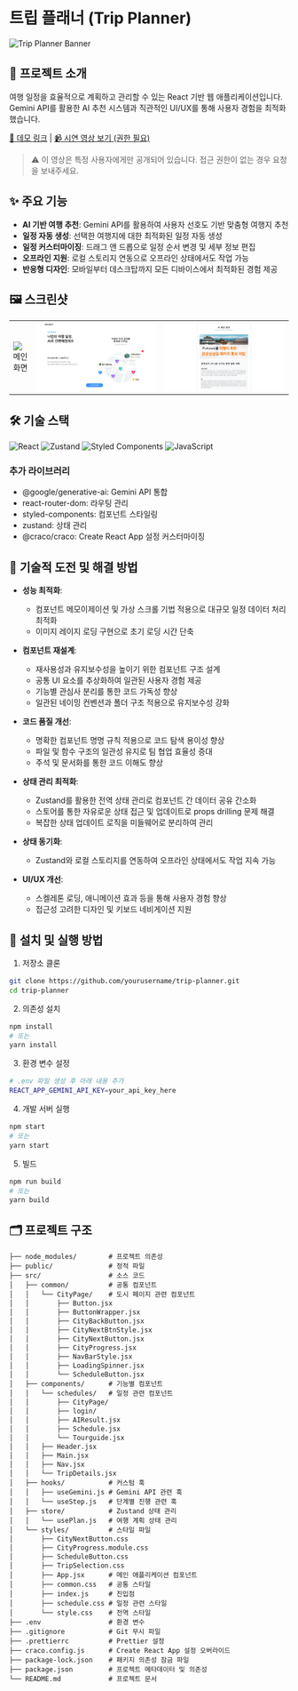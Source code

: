 # 트립 플래너 (Trip Planner)

![Trip Planner Banner](https://via.placeholder.com/800x200?text=Trip+Planner)

## 📌 프로젝트 소개

여행 일정을 효율적으로 계획하고 관리할 수 있는 React 기반 웹 애플리케이션입니다. Gemini API를 활용한 AI 추천 시스템과 직관적인 UI/UX를 통해 사용자 경험을 최적화했습니다.

[🔗 데모 링크](#) | [📹 시연 영상 보기 (권한 필요)](https://drive.google.com/file/d/1uJ8KyEQh_9b1RSrFIuqrJb-Nl_K9DShv/view?usp=drive_link)

> ⚠️ 이 영상은 특정 사용자에게만 공개되어 있습니다. 접근 권한이 없는 경우 요청을 보내주세요.

## ✨ 주요 기능

- **AI 기반 여행 추천**: Gemini API를 활용하여 사용자 선호도 기반 맞춤형 여행지 추천
- **일정 자동 생성**: 선택한 여행지에 대한 최적화된 일정 자동 생성
- **일정 커스터마이징**: 드래그 앤 드롭으로 일정 순서 변경 및 세부 정보 편집
- **오프라인 지원**: 로컬 스토리지 연동으로 오프라인 상태에서도 작업 가능
- **반응형 디자인**: 모바일부터 데스크탑까지 모든 디바이스에서 최적화된 경험 제공

## 🖼️ 스크린샷

<table>
  <tr>
    <td><img src="./public/images/mainScreen.png" alt="메인화면"/></td>
    <td><img src="./public/images/scheduleScreen.png" alt="일정계획"/></td>
    <td><img src="./public/images/AiScreen.png" alt="AI추천"/></td>
  </tr>
</table>

## 🛠️ 기술 스택

![React](https://img.shields.io/badge/React-20232A?style=for-the-badge&logo=react&logoColor=61DAFB)
![Zustand](https://img.shields.io/badge/Zustand-593D88?style=for-the-badge&logo=npm&logoColor=white)
![Styled Components](https://img.shields.io/badge/Styled_Components-DB7093?style=for-the-badge&logo=styled-components&logoColor=white)
![JavaScript](https://img.shields.io/badge/JavaScript-F7DF1E?style=for-the-badge&logo=javascript&logoColor=black)

### 추가 라이브러리

- @google/generative-ai: Gemini API 통합
- react-router-dom: 라우팅 관리
- styled-components: 컴포넌트 스타일링
- zustand: 상태 관리
- @craco/craco: Create React App 설정 커스터마이징

## 🧠 기술적 도전 및 해결 방법

- **성능 최적화**:

    - 컴포넌트 메모이제이션 및 가상 스크롤 기법 적용으로 대규모 일정 데이터 처리 최적화
    - 이미지 레이지 로딩 구현으로 초기 로딩 시간 단축

- **컴포넌트 재설계**:

    - 재사용성과 유지보수성을 높이기 위한 컴포넌트 구조 설계
    - 공통 UI 요소를 추상화하여 일관된 사용자 경험 제공
    - 기능별 관심사 분리를 통한 코드 가독성 향상
    - 일관된 네이밍 컨벤션과 폴더 구조 적용으로 유지보수성 강화

- **코드 품질 개선**:

    - 명확한 컴포넌트 명명 규칙 적용으로 코드 탐색 용이성 향상
    - 파일 및 함수 구조의 일관성 유지로 팀 협업 효율성 증대
    - 주석 및 문서화를 통한 코드 이해도 향상

- **상태 관리 최적화**:

    - Zustand를 활용한 전역 상태 관리로 컴포넌트 간 데이터 공유 간소화
    - 스토어를 통한 자유로운 상태 접근 및 업데이트로 props drilling 문제 해결
    - 복잡한 상태 업데이트 로직을 미들웨어로 분리하여 관리

- **상태 동기화**:

    - Zustand와 로컬 스토리지를 연동하여 오프라인 상태에서도 작업 지속 가능

- **UI/UX 개선**:
    - 스켈레톤 로딩, 애니메이션 효과 등을 통해 사용자 경험 향상
    - 접근성 고려한 디자인 및 키보드 네비게이션 지원

## 🚀 설치 및 실행 방법

1. 저장소 클론

```bash
git clone https://github.com/yourusername/trip-planner.git
cd trip-planner
```

2. 의존성 설치

```bash
npm install
# 또는
yarn install
```

3. 환경 변수 설정

```bash
# .env 파일 생성 후 아래 내용 추가
REACT_APP_GEMINI_API_KEY=your_api_key_here
```

4. 개발 서버 실행

```bash
npm start
# 또는
yarn start
```

5. 빌드

```bash
npm run build
# 또는
yarn build
```

## 🗂️ 프로젝트 구조

```
├── node_modules/        # 프로젝트 의존성
├── public/              # 정적 파일
├── src/                 # 소스 코드
│   ├── common/          # 공통 컴포넌트
│   │   └── CityPage/    # 도시 페이지 관련 컴포넌트
│   │       ├── Button.jsx
│   │       ├── ButtonWrapper.jsx
│   │       ├── CityBackButton.jsx
│   │       ├── CityNextBtnStyle.jsx
│   │       ├── CityNextButton.jsx
│   │       ├── CityProgress.jsx
│   │       ├── NavBarStyle.jsx
│   │       ├── LoadingSpinner.jsx
│   │       └── ScheduleButton.jsx
│   ├── components/      # 기능별 컴포넌트
│   │   └── schedules/   # 일정 관련 컴포넌트
│   │       ├── CityPage/
│   │       ├── login/
│   │       ├── AIResult.jsx
│   │       ├── Schedule.jsx
│   │       └── Tourguide.jsx
│   │   ├── Header.jsx
│   │   ├── Main.jsx
│   │   ├── Nav.jsx
│   │   └── TripDetails.jsx
│   ├── hooks/           # 커스텀 훅
│   │   ├── useGemini.js # Gemini API 관련 훅
│   │   └── useStep.js   # 단계별 진행 관련 훅
│   ├── store/           # Zustand 상태 관리
│   │   └── usePlan.js   # 여행 계획 상태 관리
│   └── styles/          # 스타일 파일
│       ├── CityNextButton.css
│       ├── CityProgress.module.css
│       ├── ScheduleButton.css
│       ├── TripSelection.css
│       ├── App.jsx      # 메인 애플리케이션 컴포넌트
│       ├── common.css   # 공통 스타일
│       ├── index.js     # 진입점
│       ├── schedule.css # 일정 관련 스타일
│       └── style.css    # 전역 스타일
├── .env                 # 환경 변수
├── .gitignore           # Git 무시 파일
├── .prettierrc          # Prettier 설정
├── craco.config.js      # Create React App 설정 오버라이드
├── package-lock.json    # 패키지 의존성 잠금 파일
├── package.json         # 프로젝트 메타데이터 및 의존성
└── README.md            # 프로젝트 문서
```
